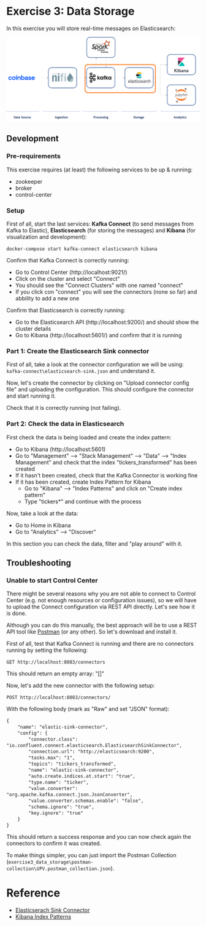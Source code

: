 # Exercise 3: Data Storage

In this exercise you will store real-time messages on Elasticsearch:

![Exercise architecture](../img/architecture_exercise3.png)

## Development

### Pre-requirements

This exercise requires (at least) the following services to be up & running:

* zookeeper
* broker
* control-center

### Setup

First of all, start the last services: **Kafka Connect** (to send messages from Kafka to Elastic), **Elasticsearch** (for storing the messages) and **Kibana** (for visualization and development):

```
docker-compose start kafka-connect elasticsearch kibana
```

Confirm that Kafka Connect is correctly running:

* Go to Control Center (http://localhost:9021/)
* Click on the cluster and select "Connect"
* You should see the "Connect Clusters" with one named "connect"
* If you click con "connect" you will see the connectors (none so far) and abbility to add a new one

Confirm that Elasticsearch is correctly running:

* Go to the Elasticsearch API (http://localhost:9200/) and should show the cluster details
* Go to Kibana (http://localhost:5601/) and confirm that it is running

### Part 1: Create the Elasticsearch Sink connector

First of all, take a look at the connector configuration we will be using: `kafka-connect\elasticsearch-sink.json` and understand it.

Now, let's create the connector by clicking on "Upload connector config file" and uploading the configuration. This should configure the connector and start running it.

Check that it is correctly running (not failing).

### Part 2: Check the data in Elasticsearch

First check the data is being loaded and create the index pattern:

* Go to Kibana (http://localhost:5601)
* Go to "Management" --> "Stack Management" --> "Data" --> "Index Management" and check that the index "tickers_transformed" has been created
* If it hasn't been created, check that the Kafka Connector is working fine
* If it has been created, create Index Pattern for Kibana
  * Go to "Kibana" --> "Index Patterns" and click on "Create index pattern"
  * Type "tickers*" and continue with the process

Now, take a look at the data:

* Go to Home in Kibana
* Go to "Analytics" --> "Discover"

In this section you can check the data, filter and "play around" with it.

## Troubleshooting

### Unable to start Control Center

There might be several reasons why you are not able to connect to Control Center (e.g. not enough resources or configuration issues), so we will have to upload the Connect configuration via REST API directly. Let's see how it is done.

Although you can do this manually, the best approach will be to use a REST API tool like [Postman](https://www.postman.com/) (or any other). So let's download and install it.

First of all, test that Kafka Connect is running and there are no connectors running by setting the following:

```
GET http://localhost:8083/connectors
````

This should return an empty array: "[]"

Now, let's add the new connector with the following setup:

```
POST http://localhost:8083/connectors/
```

With the following body (mark as "Raw" and set "JSON" format):

```
{
    "name": "elastic-sink-connector",
    "config": {
        "connector.class": "io.confluent.connect.elasticsearch.ElasticsearchSinkConnector",
        "connection.url": "http://elasticsearch:9200",
        "tasks.max": "1",
        "topics": "tickers_transformed",
        "name": "elastic-sink-connector",
        "auto.create.indices.at.start": "true",
        "type.name": "ticker",
        "value.converter": "org.apache.kafka.connect.json.JsonConverter",
        "value.converter.schemas.enable": "false",
        "schema.ignore": "true",
        "key.ignore": "true"
    }
}
```

This should return a success response and you can now check again the connectors to confirm it was created.

To make things simpler, you can just import the Postman Collection (`exercise3_data_storage\postman-collection\UPV.postman_collection.json`).

# Reference

* [Elasticserach Sink Connector](https://docs.confluent.io/kafka-connect-elasticsearch/current/index.html)
* [Kibana Index Patterns](https://www.elastic.co/guide/en/kibana/current/index-patterns.html)